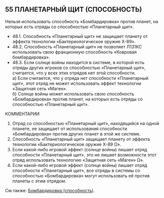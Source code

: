 55 ПЛАНЕТАРНЫЙ ЩИТ (СПОСОБНОСТЬ)
---

Нельзя использовать способность «Бомбардировка» против планет, на которых есть отряды со способностью «Планетарный щит».
* 48.1. Способность «Планетарный щит» не защищает планету от эффекта технологии «Бактериологическое оружие X-89».
* 48.2. Способность «Планетарный щит» не позволяет Л1З1КС использовать свою фракционную способность «Ковровая бомбардировка».
* 48.3. Если солнце войны находится в системе, в которой есть отряды других игроков со способностью «Планетарный щит», считается, что у всех этих отрядов нет этой способности.  
  а) Если считается, что у отряда нет способности «Планетарный щит», этот отряд не может использовать эффект технологии «Защитная сеть «Маген».  
  б) Солнце войны может использовать свою способность «Бомбардировка» против планет, на которых есть отряды со способностью «Планетарный щит».  

КОММЕНТАРИИ
1) Отряд со способностью «Планетарный щит», находящийся на одной планете, не защищает от использования способности «Бомбардировка» против других планет в этой же системе.
2) Способность «Планетарный щит» защищает планету от эффекта технологии «Бактериологическое оружие X-89 Ω».
3) Если какой-либо игровой эффект (солнце войны) лишает отряд способности «Планетарный щит», это не лишает возможности этот отряд использовать технологию «Защитная сеть «Маген» Ω».
4) Если какой-либо игровой эффект (солнце войны) лишает отряд способности «Планетарный щит», все отряды в системы со способностью «Бомбардировка» могут использовать её против планеты с этим отрядом.

См.также: [Бомбардировка (способность)](bombardment.md).

